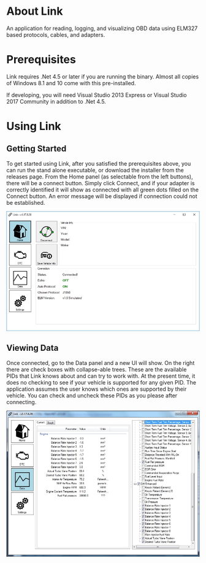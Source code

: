 # About Link
An application for reading, logging, and visualizing OBD data using ELM327 based protocols, cables, and adapters.

# Prerequisites
Link requires .Net 4.5 or later if you are running the binary. Almost all copies of Windows 8.1 and 10 come with this pre-installed.

If developing, you will need Visual Studio 2013 Express or Visual Studio 2017 Community in addition to .Net 4.5.

# Using Link

## Getting Started
To get started using Link, after you satisfied the prerequisites above, you can run the stand alone executable, or download the installer from the releases page. From the Home panel (as selectable from the left buttons), there will be a connect button. Simply click Connect, and if your adapter is correctly identified it will show as connected with all green dots filled on the Connect button. An error message will be displayed if connection could not be established.

![](images/Screenshot_home.jpg)

## Viewing Data
Once connected, go to the Data panel and a new UI will show. On the right there are check boxes with collapse-able trees. These are the available PIDs that Link knows about and can try to work with. At the present time, it does no checking to see if your vehicle is supported for any given PID. The application assumes the user knows which ones are supported by their vehicle. You can check and uncheck these PIDs as you please after connecting.

![](images/Link_data.jpg)
